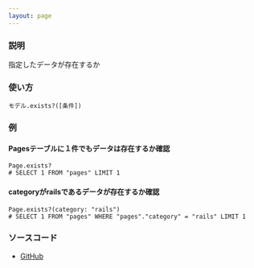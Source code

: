 ```yaml
---
layout: page
---
```

### 説明
指定したデータが存在するか

### 使い方
    モデル.exists?([条件])

### 例
#### Pagesテーブルに１件でもデータは存在するか確認
    Page.exists?
    # SELECT 1 FROM "pages" LIMIT 1

#### categoryがrailsであるデータが存在するか確認
    Page.exists?(category: "rails")
    # SELECT 1 FROM "pages" WHERE "pages"."category" = "rails" LIMIT 1

### ソースコード
* [GitHub](https://github.com/rails/rails/blob/f33d52c95217212cbacc8d5e44b5a8e3cdc6f5b3/activerecord/lib/active_record/relation/finder_methods.rb#L300)